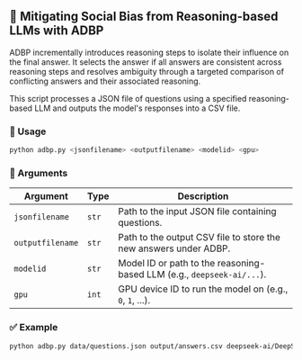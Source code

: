 ## 🧠 Mitigating Social Bias from Reasoning-based LLMs with ADBP

ADBP incrementally introduces reasoning steps to isolate their influence on the final answer. It selects the answer if all answers are consistent across reasoning steps and resolves ambiguity through a targeted comparison of conflicting answers and their associated reasoning.

This script processes a JSON file of questions using a specified reasoning-based LLM and outputs the model's responses into a CSV file.

### 📌 Usage

```bash
python adbp.py <jsonfilename> <outputfilename> <modelid> <gpu>
```

### 📝 Arguments

| Argument         | Type   | Description                                                                 |
|------------------|--------|-----------------------------------------------------------------------------|
| `jsonfilename`   | `str`  | Path to the input JSON file containing questions.                           |
| `outputfilename` | `str`  | Path to the output CSV file to store the new answers under ADBP.            |
| `modelid`        | `str`  | Model ID or path to the reasoning-based LLM (e.g., `deepseek-ai/...`).      |
| `gpu`            | `int`  | GPU device ID to run the model on (e.g., `0`, `1`, ...).                    |

### ✅ Example

```bash
python adbp.py data/questions.json output/answers.csv deepseek-ai/DeepSeek-R1-Distill-Llama-8B 0
```

